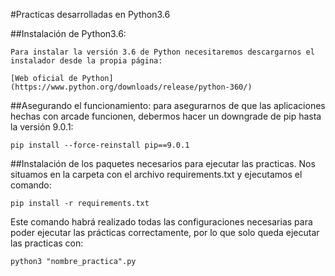 #Practicas desarrolladas en Python3.6


##Instalación de Python3.6:

    Para instalar la versión 3.6 de Python necesitaremos descargarnos el instalador desde la propia página:

    [Web oficial de Python](https://www.python.org/downloads/release/python-360/)

##Asegurando el funcionamiento:
    para asegurarnos de que las aplicaciones hechas con arcade funcionen, debermos hacer un downgrade de pip hasta la versión 9.0.1:

    pip install --force-reinstall pip==9.0.1

##Instalación de los paquetes necesarios para ejecutar las practicas. Nos situamos en la carpeta con el archivo requirements.txt y ejecutamos el comando:

    pip install -r requirements.txt

Este comando habrá realizado todas las configuraciones necesarias para poder ejecutar las prácticas correctamente, por lo que solo queda ejecutar las practicas con:

    python3 "nombre_practica".py